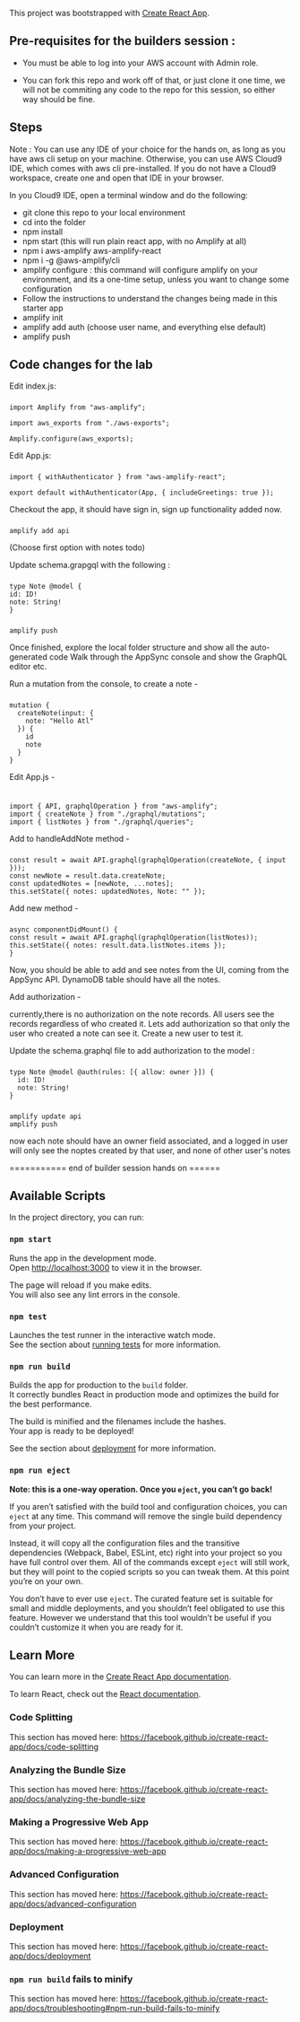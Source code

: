 This project was bootstrapped with [Create React App](https://github.com/facebook/create-react-app).

## Pre-requisites for the builders session :

- You must be able to log into your AWS account with Admin role.

- You can fork this repo and work off of that, or just clone it one time,
we will not be commiting any code to the repo for this session, so either way should be fine.

## Steps

Note : You can use any IDE of your choice for the hands on, as long as you have aws cli setup on your machine.
Otherwise, you can use AWS Cloud9 IDE, which comes with aws cli pre-installed. If you do not have a Cloud9 workspace, create one and open that IDE in your browser.

In you Cloud9 IDE, open a terminal window and do the following:

- git clone this repo to your local environment
- cd into the folder
- npm install
- npm start (this will run plain react app, with no Amplify at all)
- npm i aws-amplify aws-amplify-react
- npm i -g @aws-amplify/cli
- amplify configure : this command will configure amplify on your environment, and its a one-time setup, unless you want to change some configuration
- Follow the instructions to understand the changes being made in this starter app
- amplify init
- amplify add auth (choose user name, and everything else default)
- amplify push



## Code changes for the lab

Edit index.js:

###

```
import Amplify from "aws-amplify";

import aws_exports from "./aws-exports";

Amplify.configure(aws_exports);
```


Edit App.js:

###

```
import { withAuthenticator } from "aws-amplify-react";

export default withAuthenticator(App, { includeGreetings: true });
```

Checkout the app, it should have sign in, sign up functionality added now.

###

```amplify add api```

(Choose first option with notes todo)

Update schema.grapgql with the following : 

###

```
type Note @model {
id: ID!
note: String!
}
```


###

```
amplify push
```

Once finished, explore the local folder structure and show all the auto-generated code
Walk through the AppSync console and show the GraphQL editor etc.

Run a mutation from the console, to create a note - 

###
```
mutation {
  createNote(input: {
    note: "Hello Atl"
  }) {
    id
    note
  }
}
```

Edit App.js - 

###
```

import { API, graphqlOperation } from "aws-amplify";
import { createNote } from "./graphql/mutations";
import { listNotes } from "./graphql/queries";

```

Add to handleAddNote method - 

###
```
const result = await API.graphql(graphqlOperation(createNote, { input }));
const newNote = result.data.createNote;
const updatedNotes = [newNote, ...notes];
this.setState({ notes: updatedNotes, Note: "" });
```

Add new method -

###

```
async componentDidMount() {
const result = await API.graphql(graphqlOperation(listNotes));
this.setState({ notes: result.data.listNotes.items });
}
```


Now, you should be able to add and see notes from the UI, coming from the AppSync API. DynamoDB table should have all the notes. 



Add authorization - 

currently,there is no authorization on the note records. All users see the records regardless of who created it. Lets add authorization so that only the user who created a note can see it. Create a new user to test it.

Update the schema.graphql file to add authorization to the model : 

###
```
type Note @model @auth(rules: [{ allow: owner }]) {
  id: ID!
  note: String!
}
```

###
```
amplify update api
amplify push
```
now each note should have an owner field associated, and a logged in user will only see the noptes created by that user, and none of other user's notes

=========== end of builder session hands on ======


## Available Scripts

In the project directory, you can run:

### `npm start`

Runs the app in the development mode.<br>
Open [http://localhost:3000](http://localhost:3000) to view it in the browser.

The page will reload if you make edits.<br>
You will also see any lint errors in the console.

### `npm test`

Launches the test runner in the interactive watch mode.<br>
See the section about [running tests](https://facebook.github.io/create-react-app/docs/running-tests) for more information.

### `npm run build`

Builds the app for production to the `build` folder.<br>
It correctly bundles React in production mode and optimizes the build for the best performance.

The build is minified and the filenames include the hashes.<br>
Your app is ready to be deployed!

See the section about [deployment](https://facebook.github.io/create-react-app/docs/deployment) for more information.

### `npm run eject`

**Note: this is a one-way operation. Once you `eject`, you can’t go back!**

If you aren’t satisfied with the build tool and configuration choices, you can `eject` at any time. This command will remove the single build dependency from your project.

Instead, it will copy all the configuration files and the transitive dependencies (Webpack, Babel, ESLint, etc) right into your project so you have full control over them. All of the commands except `eject` will still work, but they will point to the copied scripts so you can tweak them. At this point you’re on your own.

You don’t have to ever use `eject`. The curated feature set is suitable for small and middle deployments, and you shouldn’t feel obligated to use this feature. However we understand that this tool wouldn’t be useful if you couldn’t customize it when you are ready for it.

## Learn More

You can learn more in the [Create React App documentation](https://facebook.github.io/create-react-app/docs/getting-started).

To learn React, check out the [React documentation](https://reactjs.org/).

### Code Splitting

This section has moved here: https://facebook.github.io/create-react-app/docs/code-splitting

### Analyzing the Bundle Size

This section has moved here: https://facebook.github.io/create-react-app/docs/analyzing-the-bundle-size

### Making a Progressive Web App

This section has moved here: https://facebook.github.io/create-react-app/docs/making-a-progressive-web-app

### Advanced Configuration

This section has moved here: https://facebook.github.io/create-react-app/docs/advanced-configuration

### Deployment

This section has moved here: https://facebook.github.io/create-react-app/docs/deployment

### `npm run build` fails to minify

This section has moved here: https://facebook.github.io/create-react-app/docs/troubleshooting#npm-run-build-fails-to-minify

